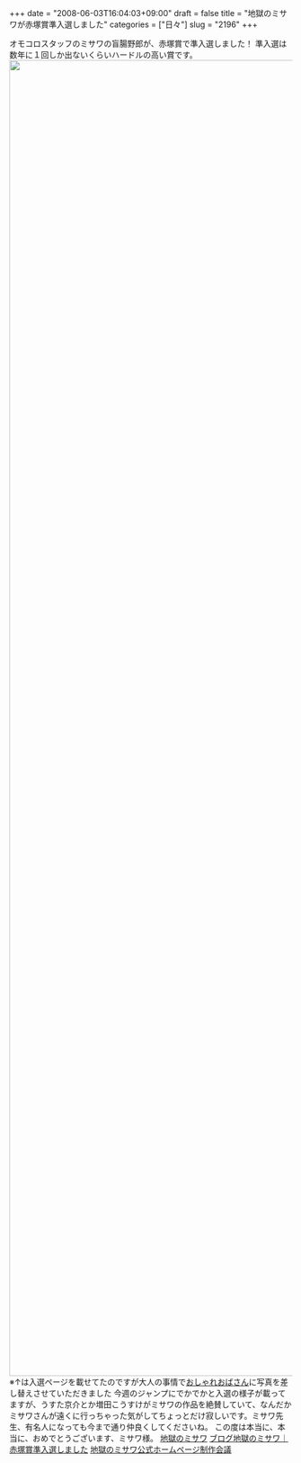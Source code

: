 +++
date = "2008-06-03T16:04:03+09:00"
draft = false
title = "地獄のミサワが赤塚賞準入選しました"
categories = ["日々"]
slug = "2196"
+++

オモコロスタッフのミサワの盲腸野郎が、赤塚賞で準入選しました！
準入選は数年に１回しか出ないくらいハードルの高い賞です。
<img src="http://ieiriblog.img.jugem.jp/20080604_460207.jpg" width="1654" height="2340" alt="" class="pict" />
※↑は入選ページを載せてたのですが大人の事情で<a href="http://picup.omocoro.jp/?eid=345" target="_blank">おしゃれおばさん</a>に写真を差し替えさせていただきました
今週のジャンプにでかでかと入選の様子が載ってますが、うすた京介とか増田こうすけがミサワの作品を絶賛していて、なんだかミサワさんが遠くに行っちゃった気がしてちょっとだけ寂しいです。ミサワ先生、有名人になっても今まで通り仲良くしてくださいね。
この度は本当に、本当に、おめでとうございます、ミサワ様。
<a href="http://hadagi.com/" target="_blank">地獄のミサワ</a>
<a href="http://omo-misawa.jugem.jp/?eid=26" target="_blank">ブログ地獄のミサワ｜赤塚賞準入選しました</a>
<a href="http://jp.youtube.com/watch?v=Ao3PR5KhHQY" target="_blank">地獄のミサワ公式ホームページ制作会議</a>
